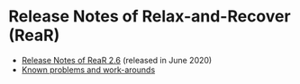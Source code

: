 # Release Notes of Relax-and-Recover (ReaR)

- [Release Notes of ReaR 2.6](rear26.md) (released in June 2020)
- [Known problems and work-arounds](knownproblems.md)
